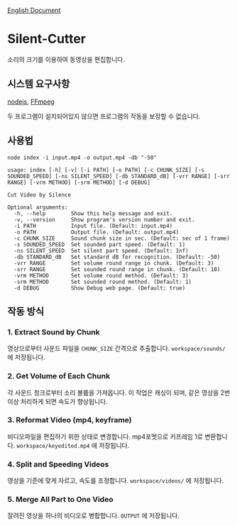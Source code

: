 [English Document](/README.md)

# Silent-Cutter

소리의 크기를 이용하여 동영상을 편집합니다.

## 시스템 요구사항

[nodejs](https://nodejs.org/), [FFmpeg](https://www.ffmpeg.org/)

두 프로그램이 설치되어있지 않으면 프로그램의 작동을 보장할 수 없습니다.

## 사용법
```
node index -i input.mp4 -o output.mp4 -db "-50"
```
```
usage: index [-h] [-v] [-i PATH] [-o PATH] [-c CHUNK_SIZE] [-s SOUNDED_SPEED] [-ns SILENT_SPEED] [-db STANDARD_dB] [-vrr RANGE] [-srr RANGE] [-vrm METHOD] [-srm METHOD] [-d DEBUG]

Cut Video by Silence

Optional arguments:
  -h, --help        Show this help message and exit.
  -v, --version     Show program's version number and exit.
  -i PATH           Input file. (Default: input.mp4)
  -o PATH           Output file. (Default: output.mp4)
  -c CHUNK_SIZE     Sound chunk size in sec. (Default: sec of 1 frame)
  -s SOUNDED_SPEED  Set sounded part speed. (Default: 1)
  -ns SILENT_SPEED  Set silent part speed. (Default: Inf)
  -db STANDARD_dB   Set standard dB for recognition. (Default: -50)
  -vrr RANGE        Set volume round range in chunk. (Default: 3)
  -srr RANGE        Set sounded round range in chunk. (Default: 10)
  -vrm METHOD       Set volume round method. (Default: 3)
  -srm METHOD       Set sounded round method. (Default: 1)
  -d DEBUG          Show Debug web page. (Default: true)
```

## 작동 방식

### 1. Extract Sound by Chunk
영상으로부터 사운드 파일을 `CHUNK_SIZE` 간격으로 추출합니다. `workspace/sounds/` 에 저장됩니다.

### 2. Get Volume of Each Chunk
각 사운드 청크로부터 소리 볼륨을 가져옵니다. 이 작업은 캐싱이 되며, 같은 영상을 2번 이상 처리하게 되면 속도가 향상됩니다.

### 3. Reformat Video (mp4, keyframe)
비디오파일을 편집하기 위한 상태로 변경합니다. mp4포멧으로 키프레임 1로 변환합니다. `workspace/keyedited.mp4` 에 저장됩니다.

### 4. Split and Speeding Videos
영상을 기준에 맞게 자르고, 속도를 조정합니다. `workspace/videos/` 에 저장됩니다.

### 5. Merge All Part to One Video
잘려진 영상을 하나의 비디오로 병합합니다. `OUTPUT` 에 저장됩니다.